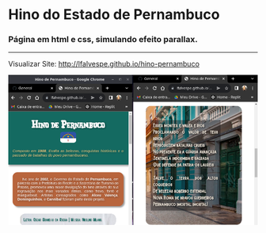 <h1> Hino do Estado de Pernambuco </h1>

<h3>Página em html e css, simulando efeito parallax.</h3>

<hr>

Visualizar Site: <a href="http://lfalvespe.github.io/hino-pernambuco" target="_blank">http://lfalvespe.github.io/hino-pernambuco</a>

<img src="/prints/print.png">
